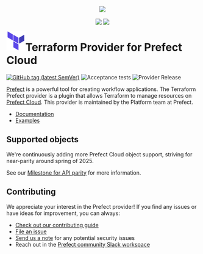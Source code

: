 <p align="center"><img src="https://github.com/PrefectHQ/prefect/assets/3407835/c654cbc6-63e8-4ada-a92a-efd2f8f24b85" width=1000></p>

<p align="center">
    <a href="https://prefect.io/slack" alt="Slack">
        <img src="https://img.shields.io/badge/slack-join_community-red.svg?color=0052FF&labelColor=090422&logo=slack" /></a>
    <a href="https://discourse.prefect.io/" alt="GitHub Discussions">
        <img src="https://img.shields.io/github/discussions/prefecthq/prefect"></a>
</p>

<a href="https://terraform.io">
    <img src=".github/tf.png" alt="Terraform logo" title="Terraform" align="left" height="50" />
</a>

# Terraform Provider for Prefect Cloud
[![GitHub tag (latest SemVer)](https://img.shields.io/github/v/tag/prefecthq/terraform-provider-prefect?label=release)](https://github.com/prefecthq/terraform-provider-prefect/releases) ![Acceptance tests](https://github.com/PrefectHQ/terraform-provider-prefect/actions/workflows/acceptance-tests.yaml/badge.svg) ![Provider Release](https://github.com/PrefectHQ/terraform-provider-prefect/actions/workflows/provider-release.yaml/badge.svg)

[Prefect](https://www.prefect.io/) is a powerful tool for creating workflow applications. The Terraform Prefect provider is a plugin that allows Terraform to manage resources on [Prefect Cloud](https://app.prefect.cloud). This provider is maintained by the Platform team at Prefect.

- [Documentation](https://registry.terraform.io/providers/PrefectHQ/prefect/latest/docs)
- [Examples](https://github.com/PrefectHQ/terraform-provider-prefect/tree/main/examples)

## Supported objects

We're continuously adding more Prefect Cloud object support, striving for near-parity around spring of 2025.

See our [Milestone for API parity](https://github.com/PrefectHQ/terraform-provider-prefect/milestone/1) for more information.

## Contributing

We appreciate your interest in the Prefect provider! If you find any issues or have ideas for improvement, you can always:

- [Check out our contributing guide](/_about/CONTRIBUTING.md)
- [File an issue](https://github.com/PrefectHQ/terraform-provider-prefect/issues/new?assignees=&labels=bug&projects=&template=bug.md)
- [Send us a note](mailto:security@prefect.io) for any potential security issues
- Reach out in the [Prefect community Slack workspace](https://communityinviter.com/apps/prefect-community/prefect-community)
